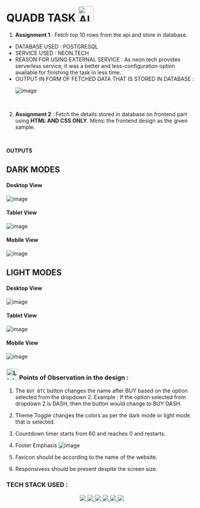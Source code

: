 # QUADB TASK <img src="https://raw.githubusercontent.com/Tarikul-Islam-Anik/Animated-Fluent-Emojis/master/Emojis/Smilies/Alien%20Monster.png" alt="Alien Monster" width="40" height="40" />

1. **Assignment 1** : Fetch top 10 rows from the api and store in database. <br>
<ul>
  <li>DATABASE USED : POSTGRESQL</li>
  <li>SERVICE USED : NEON.TECH</li>
  <li>REASON FOR USING EXTERNAL SERVICE : As neon.tech provides serverless service, it was a better and less-configuration option available for finishing the task in less time.
</li>
  <li>OUTPUT IN FORM OF FETCHED DATA THAT IS STORED IN DATABASE :</li>

![image](https://github.com/user-attachments/assets/8f00e3a2-a9a6-40ab-95ef-05d48fc0cebd)
</ul>

<br>

2. **Assignment 2** : Fetch the details stored in database on frontend part using **HTML AND CSS ONLY**. Mimic the frontend design as the given sample.
<br>

**OUTPUTS**

## DARK MODES

#### Desktop View

![image](https://github.com/user-attachments/assets/8e4b9b61-0922-4349-90fb-8901d2ccbf24)

#### Tablet View

![image](https://github.com/user-attachments/assets/3b0af39b-3bc1-4f55-b44b-be0d4400dc14)

#### Mobile View

![image](https://github.com/user-attachments/assets/a3fd5ca9-5ac6-4a5d-a150-8200226f1212)


## LIGHT MODES

#### Desktop View
![image](https://github.com/user-attachments/assets/54c272dc-00fd-474a-8e3c-2c0945be4afa)


#### Tablet View
![image](https://github.com/user-attachments/assets/2efbd72d-6e8e-409a-b339-1fd426a358a1)


#### Mobile View
![image](https://github.com/user-attachments/assets/959046ec-cfd9-49b2-a0fe-984d0f202f4a)


### <img src="https://raw.githubusercontent.com/Tarikul-Islam-Anik/Animated-Fluent-Emojis/master/Emojis/Objects/Link.png" alt="Link" width="30" height="30" /> Points of Observation in the design : 
1. The `BUY BTC` button changes the name after BUY based on the option selected from the dropdown 2. Example : If the option selected from dropdown 2 is DASH, then the button would change to BUY DASH.
2. Theme Toggle changes the colors as per the dark mode or light mode that is selected.
3. Countdown timer starts from 60 and reaches 0 and restarts.
4. Footer Emphasis
![image](https://github.com/user-attachments/assets/27bde59a-bcf0-4a52-ad0e-87643f3063eb)

5. Favicon should be according to the name of the website.
6. Responsivess should be present despite the screen size.

### TECH STACK USED : 
<p align="center">
  <a href="https://skillicons.dev">
    <img src="https://skillicons.dev/icons?i=js" />
     <img src="https://skillicons.dev/icons?i=nodejs" />
     <img src="https://skillicons.dev/icons?i=expressjs" />
     <img src="https://skillicons.dev/icons?i=html" />
     <img src="https://skillicons.dev/icons?i=css" />
     <img src="https://skillicons.dev/icons?i=postgres sql" />
  </a>
</p>
 
